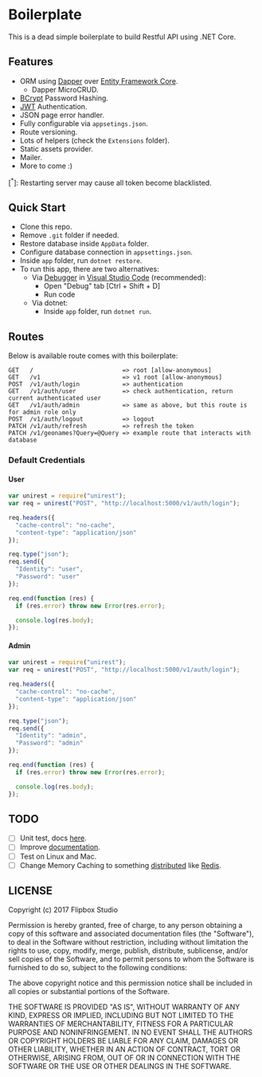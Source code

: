 # Boilerplate

This is a dead simple boilerplate to build Restful API using .NET Core.

## Features

- ORM using [Dapper](https://github.com/StackExchange/Dapper) over [Entity Framework Core](https://docs.microsoft.com/en-us/ef/core/).
    * Dapper MicroCRUD.
- [BCrypt](https://en.wikipedia.org/wiki/Bcrypt) Password Hashing.
- [JWT](https://en.wikipedia.org/wiki/JSON_Web_Token) Authentication.
- JSON page error handler.
- Fully configurable via `appsetings.json`.
- Route versioning.
- Lots of helpers (check the `Extensions` folder).
- Static assets provider.
- Mailer.
- More to come :)

[<sup>*</sup>]: Restarting server may cause all token become blacklisted.

## Quick Start

- Clone this repo.
- Remove `.git` folder if needed.
- Restore database inside `AppData` folder.
- Configure database connection in `appsettings.json`.
- Inside `app` folder, run `dotnet restore`.
- To run this app, there are two alternatives:
  - Via [Debugger](https://docs.microsoft.com/en-us/dotnet/articles/csharp/getting-started/with-visual-studio-code#debug) in [Visual Studio Code](https://code.visualstudio.com/) (recommended):
    - Open "Debug" tab [Ctrl + Shift + D]
    - Run code
  - Via dotnet:
    - Inside `app` folder, run `dotnet run`.

## Routes

Below is available route comes with this boilerplate:

```
GET   /                         => root [allow-anonymous]
GET   /v1                       => v1 root [allow-anonymous]
POST  /v1/auth/login            => authentication
GET   /v1/auth/user             => check authentication, return current authenticated user
GET   /v1/auth/admin            => same as above, but this route is for admin role only
POST  /v1/auth/logout           => logout
PATCH /v1/auth/refresh          => refresh the token
PATCH /v1/geonames?Query=@Query => example route that interacts with database
```

### Default Credentials

#### User

```js
var unirest = require("unirest");
var req = unirest("POST", "http://localhost:5000/v1/auth/login");

req.headers({
  "cache-control": "no-cache",
  "content-type": "application/json"
});

req.type("json");
req.send({
  "Identity": "user",
  "Password": "user"
});

req.end(function (res) {
  if (res.error) throw new Error(res.error);

  console.log(res.body);
});
```

#### Admin

```js
var unirest = require("unirest");
var req = unirest("POST", "http://localhost:5000/v1/auth/login");

req.headers({
  "cache-control": "no-cache",
  "content-type": "application/json"
});

req.type("json");
req.send({
  "Identity": "admin",
  "Password": "admin"
});

req.end(function (res) {
  if (res.error) throw new Error(res.error);

  console.log(res.body);
});
```

## TODO

- [ ] Unit test, docs [here](https://docs.microsoft.com/en-us/dotnet/articles/core/testing/unit-testing-with-dotnet-test).
- [ ] Improve [documentation](https://msdn.microsoft.com/en-us/library/5ast78ax.aspx).
- [ ] Test on Linux and Mac.
- [ ] Change Memory Caching to something [distributed](https://docs.microsoft.com/en-us/aspnet/core/performance/caching/distributed) like [Redis](https://redis.io/).

## LICENSE

Copyright (c) 2017 Flipbox Studio

Permission is hereby granted, free of charge, to any person obtaining a copy
of this software and associated documentation files (the "Software"), to deal
in the Software without restriction, including without limitation the rights
to use, copy, modify, merge, publish, distribute, sublicense, and/or sell
copies of the Software, and to permit persons to whom the Software is
furnished to do so, subject to the following conditions:

The above copyright notice and this permission notice shall be included in all
copies or substantial portions of the Software.

THE SOFTWARE IS PROVIDED "AS IS", WITHOUT WARRANTY OF ANY KIND, EXPRESS OR
IMPLIED, INCLUDING BUT NOT LIMITED TO THE WARRANTIES OF MERCHANTABILITY,
FITNESS FOR A PARTICULAR PURPOSE AND NONINFRINGEMENT. IN NO EVENT SHALL THE
AUTHORS OR COPYRIGHT HOLDERS BE LIABLE FOR ANY CLAIM, DAMAGES OR OTHER
LIABILITY, WHETHER IN AN ACTION OF CONTRACT, TORT OR OTHERWISE, ARISING FROM,
OUT OF OR IN CONNECTION WITH THE SOFTWARE OR THE USE OR OTHER DEALINGS IN THE
SOFTWARE.